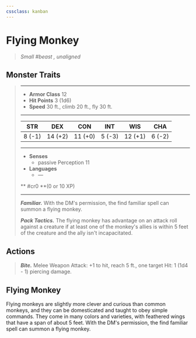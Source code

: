 ```yaml
---
cssclass: kanban
---
```


# Flying Monkey
>*Small #beast , unaligned*
## Monster Traits
>___
>- **Armor Class** 12
>- **Hit Points** 3 (1d6)
>- **Speed** 30 ft., climb 20 ft., fly 30 ft.
>___
>|STR|DEX|CON|INT|WIS|CHA|
>|:---:|:---:|:---:|:---:|:---:|:---:|
>|8 (-1)|14 (+2)|11 (+0)|5 (-3)|12 (+1)|6 (-2)|
>___
>- **Senses**
>	 - passive Perception 11
>- **Languages**
>	 - —
>
> ** #cr0 **(0 or 10 XP)
>___
>***Familiar.*** With the DM's permission, the find familiar spell can summon a flying monkey.  
>
>***Pack Tactics.*** The flying monkey has advantage on an attack roll against a creature if at least one of the monkey's allies is within 5 feet of the creature and the ally isn't incapacitated.  
>
## Actions
>***Bite.*** Melee Weapon Attack: +1 to hit, reach 5 ft., one target Hit: 1 (1d4 - 1) piercing damage.
## Flying Monkey
Flying monkeys are slightly more clever and curious than common monkeys, and they can be domesticated and taught to obey simple commands. They come in many colors and varieties, with feathered wings that have a span of about 5 feet. With the DM's permission, the find familiar spell can summon a flying monkey.